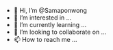 - 👋 Hi, I’m @Samaponwong
- 👀 I’m interested in ...
- 🌱 I’m currently learning ...
- 💞️ I’m looking to collaborate on ...
- 📫 How to reach me ...

<!---
Samaponwong/Samaponwong is a ✨ special ✨ repository because its `README.md` (this file) appears on your GitHub profile.
You can click the Preview link to take a look at your changes.
--->
